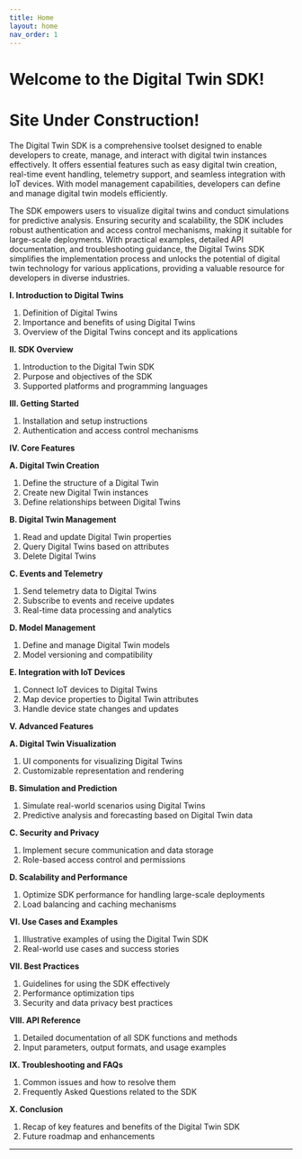 ```yaml
---
title: Home
layout: home
nav_order: 1
---
```

# Welcome to the Digital Twin SDK!  
# Site Under Construction!

The Digital Twin SDK is a comprehensive toolset designed to enable developers to create, manage, and interact with digital twin instances effectively. It offers essential features such as easy digital twin creation, real-time event handling, telemetry support, and seamless integration with IoT devices. With model management capabilities, developers can define and manage digital twin models efficiently. 

The SDK empowers users to visualize digital twins and conduct simulations for predictive analysis. Ensuring security and scalability, the SDK includes robust authentication and access control mechanisms, making it suitable for large-scale deployments. With practical examples, detailed API documentation, and troubleshooting guidance, the Digital Twins SDK simplifies the implementation process and unlocks the potential of digital twin technology for various applications, providing a valuable resource for developers in diverse industries.

**I. Introduction to Digital Twins**

1. Definition of Digital Twins
2. Importance and benefits of using Digital Twins
3. Overview of the Digital Twins concept and its applications

**II. SDK Overview**

1. Introduction to the Digital Twin SDK
2. Purpose and objectives of the SDK
3. Supported platforms and programming languages

**III. Getting Started**

1. Installation and setup instructions
2. Authentication and access control mechanisms

**IV. Core Features**

**A. Digital Twin Creation**
1. Define the structure of a Digital Twin
2. Create new Digital Twin instances
3. Define relationships between Digital Twins

**B. Digital Twin Management**
1. Read and update Digital Twin properties
2. Query Digital Twins based on attributes
3. Delete Digital Twins

**C. Events and Telemetry**
1. Send telemetry data to Digital Twins
2. Subscribe to events and receive updates
3. Real-time data processing and analytics

**D. Model Management**
1. Define and manage Digital Twin models
2. Model versioning and compatibility

**E. Integration with IoT Devices**
1. Connect IoT devices to Digital Twins
2. Map device properties to Digital Twin attributes
3. Handle device state changes and updates

**V. Advanced Features**

**A. Digital Twin Visualization**
1. UI components for visualizing Digital Twins
2. Customizable representation and rendering

**B. Simulation and Prediction**

1. Simulate real-world scenarios using Digital Twins
2. Predictive analysis and forecasting based on Digital Twin data

**C. Security and Privacy**

1. Implement secure communication and data storage
2. Role-based access control and permissions

**D. Scalability and Performance**

1. Optimize SDK performance for handling large-scale deployments
2. Load balancing and caching mechanisms

**VI. Use Cases and Examples**
1. Illustrative examples of using the Digital Twin SDK
2. Real-world use cases and success stories

**VII. Best Practices**
1. Guidelines for using the SDK effectively
2. Performance optimization tips
3. Security and data privacy best practices

**VIII. API Reference**
1. Detailed documentation of all SDK functions and methods
2. Input parameters, output formats, and usage examples

**IX. Troubleshooting and FAQs**
1. Common issues and how to resolve them
2. Frequently Asked Questions related to the SDK

**X. Conclusion**
1. Recap of key features and benefits of the Digital Twin SDK
2. Future roadmap and enhancements

----

